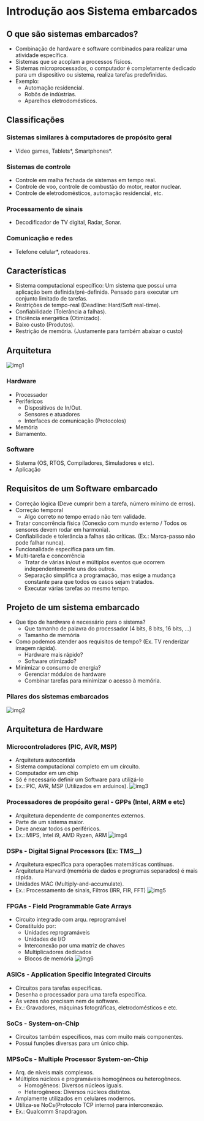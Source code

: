 # Introdução aos Sistema embarcados
## O que são sistemas embarcados?
- Combinação de hardware e software combinados para realizar uma atividade específica.
- Sistemas que se acoplam a processos físicos.
- Sistemas microprocessados, o computador é completamente dedicado para um dispositivo ou sistema, realiza tarefas predefinidas.
- Exemplo:
    - Automação residencial.
    - Robôs de indústrias.
    - Aparelhos eletrodomésticos.
 
## Classificações
 
### Sistemas similares à computadores de propósito geral
- Video games, Tablets*, Smartphones*.
### Sistemas de controle
- Controle em malha fechada de sistemas em tempo real.
- Controle de voo, controle de combustão do motor, reator nuclear.
- Controle de eletrodomésticos, automação residencial, etc.
### Processamento de sinais
- Decodificador de TV digital, Radar, Sonar.
### Comunicação e redes
- Telefone celular*, roteadores.
 
## Características
- Sistema computacional específico: Um sistema que possui uma aplicação bem definida/pré-definida. Pensado para executar um conjunto limitado de tarefas.
- Restrições de tempo-real (Deadline: Hard/Soft real-time).
- Confiabilidade (Tolerância a falhas).
- Eficiência energética (Otimizado).
- Baixo custo (Produtos).
- Restrição de memória. (Justamente para também abaixar o custo)
 
## Arquitetura
![img1](./assets/img1.png)
 
### Hardware
- Processador
- Periféricos
    - Dispositivos de In/Out.
    - Sensores e atuadores
    - Interfaces de comunicação (Protocolos)
- Memória
- Barramento.
 
### Software
- Sistema (OS, RTOS, Compiladores, Simuladores e etc).
- Aplicação
 
## Requisitos de um Software embarcado
- Correção lógica (Deve cumprir bem a tarefa, número mínimo de erros).
- Correção temporal
    - Algo correto no tempo errado não tem validade.
- Tratar concorrência física (Conexão com mundo externo / Todos os sensores devem rodar em harmonia).
- Confiabilidade e tolerância a falhas são críticas. (Ex.: Marca-passo não pode falhar nunca).
- Funcionalidade específica para um fim.
- Multi-tarefa e concorrência
    - Tratar de várias in/out e múltiplos eventos que ocorrem independentemente uns dos outros.
    - Separação simplifica a programação, mas exige a mudança constante para que todos os casos sejam tratados.
    - Executar várias tarefas ao mesmo tempo.
 
## Projeto de um sistema embarcado
- Que tipo de hardware é necessário para o sistema?
    - Que tamanho de palavra do processador (4 bits, 8 bits, 16 bits, ...)
    - Tamanho de memória
- Como podemos atender aos requisitos de tempo? (Ex. TV renderizar imagem rápida).
    - Hardware mais rápido?
    - Software otimizado?
- Minimizar o consumo de energia?
    - Gerenciar módulos de hardware
    - Combinar tarefas para minimizar o acesso à memória.
 
### Pilares dos sistemas embarcados
![img2](./assets/img2.png)
 
## Arquitetura de Hardware
### Microcontroladores (PIC, AVR, MSP)
- Arquitetura autocontida
- Sistema computacional completo em um circuito.
- Computador em um chip
- Só é necessário definir um Software para utilizá-lo
- Ex.: PIC, AVR, MSP (Utilizados em arduinos).
![img3](./assets/img3.png)
 
 
### Processadores de propósito geral - GPPs (Intel, ARM e etc)
- Arquitetura dependente de componentes externos.
- Parte de um sistema maior.
- Deve anexar todos os periféricos.
- Ex.: MIPS, Intel i9, AMD Ryzen, ARM
![img4](./assets/img4.png)
 
### DSPs - Digital Signal Processors (Ex: TMS__)
- Arquitetura específica para operações matemáticas contínuas.
- Arquitetura Harvard (memória de dados e programas separados) é mais rápida.
- Unidades MAC (Multiply-and-accumulate).
- Ex.: Processamento de sinais, Filtros (IRR, FIR, FFT)
![img5](./assets/img5.png)
 
 
### FPGAs - Field Programmable Gate Arrays
- Circuito integrado com arqu. reprogramável
- Constituído por:
    - Unidades reprogramáveis
    - Unidades de I/O
    - Interconexão por uma matriz de chaves
    - Multiplicadores dedicados
    - Blocos de memória
![img6](./assets/img6.png)
 
 
### ASICs - Application Specific Integrated Circuits
- Circuitos para tarefas específicas.
- Desenha o processador para uma tarefa específica.
- Às vezes não precisam nem de software.
- Ex.: Gravadores, máquinas fotográficas, eletrodomésticos e etc.
 
### SoCs - System-on-Chip
- Circuitos também específicos, mas com muito mais componentes.
- Possui funções diversas para um único chip.
 
### MPSoCs - Multiple Processor System-on-Chip
- Arq. de níveis mais complexos.
- Múltiplos núcleos e programáveis homogêneos ou heterogêneos.
    - Homogêneos: Diversos núcleos iguais.
    - Heterogêneos: Diversos núcleos distintos.
- Amplamente utilizados em celulares modernos.
- Utiliza-se NoCs(Protocolo TCP interno) para interconexão.
- Ex.: Qualcomm Snapdragon.
 
 
 
